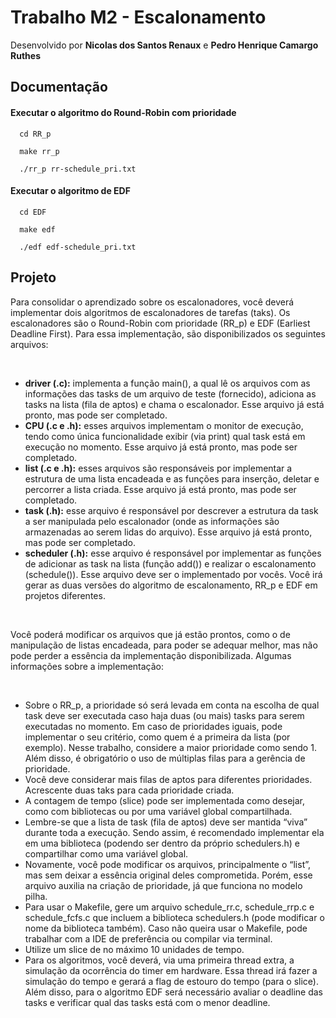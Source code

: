 # Trabalho M2 - Escalonamento
Desenvolvido por **Nicolas dos Santos Renaux** e **Pedro Henrique Camargo Ruthes**

## Documentação
#### Executar o algoritmo do Round-Robin com prioridade
```
  cd RR_p
```
```
  make rr_p
```
```
  ./rr_p rr-schedule_pri.txt
```

#### Executar o algoritmo de EDF
```
  cd EDF
```
```
  make edf
```
```
  ./edf edf-schedule_pri.txt
```



## Projeto
Para consolidar o aprendizado sobre os escalonadores, você deverá implementar dois
algoritmos de escalonadores de tarefas (taks). Os escalonadores são o Round-Robin com
prioridade (RR_p) e EDF (Earliest Deadline First). Para essa implementação, são
disponibilizados os seguintes arquivos:

<br>

- **driver (.c):** implementa a função main(), a qual lê os arquivos com as informações das tasks
de um arquivo de teste (fornecido), adiciona as tasks na lista (fila de aptos) e chama o
escalonador. Esse arquivo já está pronto, mas pode ser completado.
- **CPU (.c e .h):** esses arquivos implementam o monitor de execução, tendo como única
funcionalidade exibir (via print) qual task está em execução no momento. Esse arquivo já está
pronto, mas pode ser completado.
- **list (.c e .h):** esses arquivos são responsáveis por implementar a estrutura de uma lista
encadeada e as funções para inserção, deletar e percorrer a lista criada. Esse arquivo já está
pronto, mas pode ser completado.
- **task (.h):** esse arquivo é responsável por descrever a estrutura da task a ser manipulada pelo
escalonador (onde as informações são armazenadas ao serem lidas do arquivo). Esse arquivo
já está pronto, mas pode ser completado.
- **scheduler (.h):** esse arquivo é responsável por implementar as funções de adicionar as task
na lista (função add()) e realizar o escalonamento (schedule()). Esse arquivo deve ser o
implementado por vocês. Você irá gerar as duas versões do algoritmo de escalonamento,
RR_p e EDF em projetos diferentes.

<br>

Você poderá modificar os arquivos que já estão prontos, como o de manipulação de listas
encadeada, para poder se adequar melhor, mas não pode perder a essência da
implementação disponibilizada. Algumas informações sobre a implementação:

<br>

- Sobre o RR_p, a prioridade só será levada em conta na escolha de qual task deve ser
executada caso haja duas (ou mais) tasks para serem executadas no momento. Em caso de
prioridades iguais, pode implementar o seu critério, como quem é a primeira da lista (por
exemplo). Nesse trabalho, considere a maior prioridade como sendo 1. Além disso, é
obrigatório o uso de múltiplas filas para a gerência de prioridade.
- Você deve considerar mais filas de aptos para diferentes prioridades. Acrescente duas taks
para cada prioridade criada.
- A contagem de tempo (slice) pode ser implementada como desejar, como com bibliotecas ou
por uma variável global compartilhada.
- Lembre-se que a lista de task (fila de aptos) deve ser mantida “viva” durante toda a execução.
Sendo assim, é recomendado implementar ela em uma biblioteca (podendo ser dentro da
próprio schedulers.h) e compartilhar como uma variável global.
- Novamente, você pode modificar os arquivos, principalmente o “list”, mas sem deixar a
essência original deles comprometida. Porém, esse arquivo auxilia na criação de prioridade, já
que funciona no modelo pilha.
- Para usar o Makefile, gere um arquivo schedule_rr.c, schedule_rrp.c e schedule_fcfs.c que
incluem a biblioteca schedulers.h (pode modificar o nome da biblioteca também). Caso não
queira usar o Makefile, pode trabalhar com a IDE de preferência ou compilar via terminal.
- Utilize um slice de no máximo 10 unidades de tempo.
- Para os algoritmos, você deverá, via uma primeira thread extra, a simulação da ocorrência do
timer em hardware. Essa thread irá fazer a simulação do tempo e gerará a flag de estouro do
tempo (para o slice). Além disso, para o algoritmo EDF será necessário avaliar o deadline das
tasks e verificar qual das tasks está com o menor deadline.



